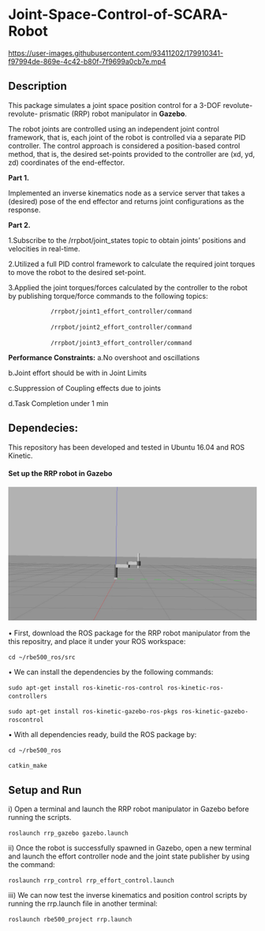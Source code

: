 # Joint-Space-Control-of-SCARA-Robot


https://user-images.githubusercontent.com/93411202/179910341-f97994de-869e-4c42-b80f-7f9699a0cb7e.mp4








## Description
This package simulates a joint space position control for a 3-DOF revolute-revolute- prismatic (RRP) robot manipulator in **Gazebo**.

The robot joints are controlled using an independent joint control framework, that is, each joint of the robot is controlled via a separate PID controller.
The control approach is considered a position-based control method, that is, the desired set-points provided to the controller are (xd, yd, zd) coordinates of the end-effector.

**Part 1.** 

Implemented an inverse kinematics node as a service server that takes a (desired) pose of the end effector and returns joint configurations as the response.

**Part 2.**

1.Subscribe to the /rrpbot/joint_states topic to obtain joints’ positions and velocities in real-time.

2.Utilized a full PID control framework to calculate the required joint torques to move the robot to the desired set-point.

3.Applied the joint torques/forces calculated by the controller to the robot by publishing torque/force commands to the following topics:

                /rrpbot/joint1_effort_controller/command
                
                /rrpbot/joint2_effort_controller/command
                
                /rrpbot/joint3_effort_controller/command
                
**Performance Constraints:**
a.No overshoot and oscillations

b.Joint effort should be with in Joint Limits

c.Suppression of Coupling effects due to joints

d.Task Completion under 1 min

## Dependecies:
This repository has been developed and tested in Ubuntu 16.04 and ROS Kinetic.

#### Set up the RRP robot in Gazebo

![image](Demo/P1_side.jpg)

• First, download the ROS package for the RRP robot manipulator from the this repositry, and place it under your ROS workspace:

`cd ~/rbe500_ros/src`

• We can install the dependencies by the following commands:

`sudo apt-get install ros-kinetic-ros-control ros-kinetic-ros-controllers`

`sudo apt-get install ros-kinetic-gazebo-ros-pkgs ros-kinetic-gazebo-roscontrol`

• With all dependencies ready, build the ROS package by:

`cd ~/rbe500_ros`

`catkin_make`


## Setup and Run
i) Open a terminal and launch the RRP robot manipulator in Gazebo before running the scripts.

  `roslaunch rrp_gazebo gazebo.launch`
  
ii) Once the robot is successfully spawned in Gazebo, open a new terminal and launch the effort controller node and the joint state publisher by using the command:

  `roslaunch rrp_control rrp_effort_control.launch`
  
iii) We can now test the inverse kinematics and position control scripts by running the rrp.launch file in another terminal:

  `roslaunch rbe500_project rrp.launch`






